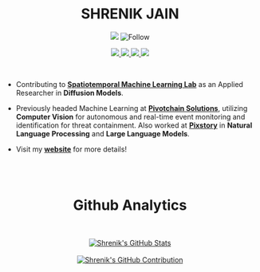 <p align="center"> <h1 align="center"> SHRENIK JAIN </h1> </p>

<p align="center"> 
  <img src="https://komarev.com/ghpvc/?username=shrenik-jain&label=Profile%20Views&color=blue&style=plastic%22%20alt=%22shrenik-jain" /> 
  <img title="Follow" src="https://img.shields.io/github/followers/shrenik-jain?label=Follow&style=social" />
</p>

<p align="center">
  
   <a title="View" href="https://shrenik-jain.github.io/">
    <img src="https://img.shields.io/badge/Website-595959?style=for-the-badge&logo=Google-Chrome&logoColor=white"/> 
  </a>
  <a title="View" href="http://www.linkedin.com/in/shrenik-jain-664bb9170">
    <img src="https://img.shields.io/badge/LinkedIn-0077B5?style=for-the-badge&logo=linkedin&logoColor=white"/> 
  </a>
<!--   <a href="https://leetcode.com/shrenik-jain/">
    <img src="https://img.shields.io/badge/-LeetCode-FFA116?style=for-the-badge&logo=LeetCode&logoColor=black"/> 
  </a>
  <a href="https://www.hackerrank.com/Shrenik_Jain">
    <img src="https://img.shields.io/badge/-Hackerrank-2EC866?style=for-the-badge&logo=HackerRank&logoColor=white"/> 
  </a> -->
  <a title="View" href="https://www.instagram.com/shrenik_jainn/">
    <img src="https://img.shields.io/badge/Instagram-595959?style=for-the-badge&logo=instagram&logoColor=white"/> 
  </a>
  <a title="Email" href="mailto:shrenikkjain81@gmail.com">
    <img src="https://img.shields.io/badge/Gmail-0077B5?style=for-the-badge&logo=gmail&logoColor=white"/> 
  </a>
  
</p>

<br>

* Contributing to <b title="Visit">[Spatiotemporal Machine Learning Lab](https://roselab1.ucsd.edu/)</b> as an Applied Researcher in <b>Diffusion Models</b>.

<!-- * Contributing to the <b title="Visit">[Cosman Lab](http://code.ucsd.edu/pcosman/)</b> as an <b>Applied Research Engineer</b> developing ROI-based video compression algorithms using <b>Vision Transformers</b>. -->

* Previously headed Machine Learning at <b title="Visit">[Pivotchain Solutions](https://pivotchain.com/)</b>, utilizing <b>Computer Vision</b> for autonomous and real-time event monitoring and identification for threat containment. Also worked at <b title="Visit">[Pixstory](https://www.pixstory.com/about/)</b> in <b>Natural Language Processing</b> and <b>Large Language Models</b>.

* Visit my <b title="Visit">[website](https://shrenik-jain.github.io/)</b> for more details!

<br>
<br>

<p align="center"> <h1 align="center"> Github Analytics </h1> </p>

<br>

<p align="center">
  <a href="https://github.com/shrenik-jain">
    <img src="https://github-readme-stats.vercel.app/api?username=shrenik-jain&show_icons=true&locale=en&theme=radical" alt="Shrenik's GitHub Stats" />
  </a>

  <br>
  <br>
  
  <a href="https://github.com/shrenik-jain">
    <img src="https://github-profile-summary-cards.vercel.app/api/cards/profile-details?username=shrenik-jain&theme=radical" alt="Shrenik's GitHub Contribution"/>
  </a>
</p>

